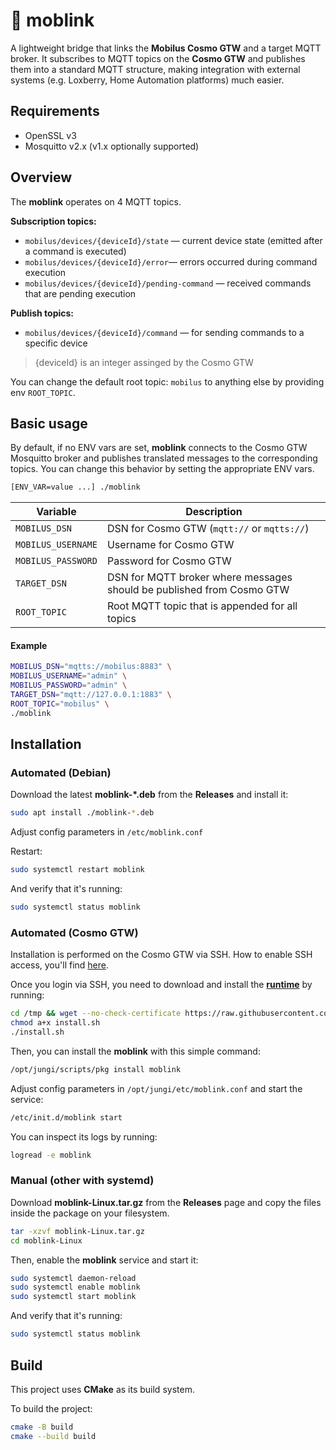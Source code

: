 # 🔗 moblink

A lightweight bridge that links the **Mobilus Cosmo GTW** and a target MQTT broker. It subscribes to MQTT topics on the **Cosmo GTW** and publishes them into a standard MQTT structure, making integration with external systems (e.g. Loxberry, Home Automation platforms) much easier.

## Requirements

* OpenSSL v3
* Mosquitto v2.x (v1.x optionally supported)

## Overview

The **moblink** operates on 4 MQTT topics.

**Subscription topics:**

* `mobilus/devices/{deviceId}/state` — current device state (emitted after a command is executed)
* `mobilus/devices/{deviceId}/error`— errors occurred during command execution
* `mobilus/devices/{deviceId}/pending-command` — received commands that are pending execution

**Publish topics:**

* `mobilus/devices/{deviceId}/command` — for sending commands to a specific device

> {deviceId} is an integer assinged by the Cosmo GTW

You can change the default root topic: `mobilus` to anything else by providing env `ROOT_TOPIC`.

## Basic usage

By default, if no ENV vars are set, **moblink** connects to the Cosmo GTW Mosquitto broker and publishes translated messages to the corresponding topics. 
You can change this behavior by setting the appropriate ENV vars.

```bash
[ENV_VAR=value ...] ./moblink
```

| Variable           | Description |
|--------------------|-------------|
| `MOBILUS_DSN`      | DSN for Cosmo GTW (`mqtt://` or `mqtts://`) |
| `MOBILUS_USERNAME` | Username for Cosmo GTW |
| `MOBILUS_PASSWORD` | Password for Cosmo GTW |
| `TARGET_DSN`       | DSN for MQTT broker where messages should be published from Cosmo GTW |
| `ROOT_TOPIC`       | Root MQTT topic that is appended for all topics |

#### Example

```bash
MOBILUS_DSN="mqtts://mobilus:8883" \
MOBILUS_USERNAME="admin" \
MOBILUS_PASSWORD="admin" \
TARGET_DSN="mqtt://127.0.0.1:1883" \
ROOT_TOPIC="mobilus" \
./moblink
```

## Installation

### Automated (Debian)

Download the latest **moblink-*.deb** from the **Releases** and install it:

```bash
sudo apt install ./moblink-*.deb
```

Adjust config parameters in `/etc/moblink.conf`

Restart:

```bash
sudo systemctl restart moblink
```

And verify that it's running:

```bash
sudo systemctl status moblink
```

### Automated (Cosmo GTW)

Installation is performed on the Cosmo GTW via SSH. How to enable SSH access, you'll find [here](https://forum.arturhome.pl/t/aktywacja-ssh-dla-mobilus-cosmo-gtw/15325).

Once you login via SSH, you need to download and install the [**runtime**](https://github.com/piku235/mobilus-gtw-runtime) by running:

```bash
cd /tmp && wget --no-check-certificate https://raw.githubusercontent.com/piku235/mobilus-gtw-runtime/main/install.sh
chmod a+x install.sh
./install.sh
```

Then, you can install the **moblink** with this simple command:

```bash
/opt/jungi/scripts/pkg install moblink
```

Adjust config parameters in `/opt/jungi/etc/moblink.conf` and start the service:

```bash
/etc/init.d/moblink start
```

You can inspect its logs by running:

```bash
logread -e moblink
```

### Manual (other with systemd)

Download **moblink-Linux.tar.gz** from the **Releases** page and copy the files inside the package on your filesystem.

```bash
tar -xzvf moblink-Linux.tar.gz
cd moblink-Linux
```

Then, enable the **moblink** service and start it:

```bash
sudo systemctl daemon-reload
sudo systemctl enable moblink
sudo systemctl start moblink
```

And verify that it's running:

```bash
sudo systemctl status moblink
```

## Build

This project uses **CMake** as its build system.

To build the project:

```bash
cmake -B build
cmake --build build
```
